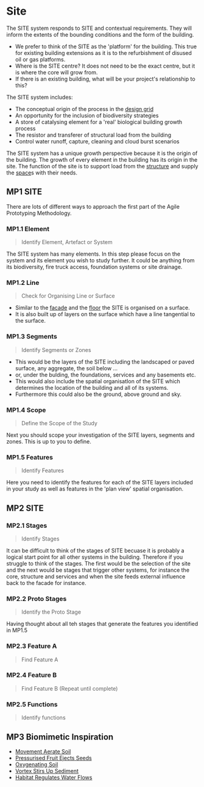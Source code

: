 # Site

The SITE system responds to SITE and contextual requirements. They will inform the extents of the bounding conditions and the form of the building.
* We prefer to think of the SITE as the 'platform' for the building. This true for existing building extensions as it is to the refurbishment of disused oil or gas platforms. 
* Where is the SITE centre? It does not need to be the exact centre, but it is where the core will grow from.
* If there is an existing building, what will be your project's relationship to this?

The SITE system includes:
* The conceptual origin of the process in the [design grid]
* An opportunity for the inclusion of biodiversity strategies
* A store of catalysing element for a 'real' biological building growth process
* The resistor and transferer of structural load from the building
* Control water runoff, capture, cleaning and cloud burst scenarios

The SITE system has a unique growth perspective because it is the origin of the building. The growth of every element in the building has its origin in the site. The function of the site is to support load from the [structure] and supply the [space]s with their needs.

## MP1 SITE
There are lots of different ways to approach the first part of the Agile Prototyping Methodology.

### MP1.1 Element
> Identify Element, Artefact or System

The SITE system has many elements. In this step please focus on the system and its element you wish to study further. It could be anything from its biodiversity, fire truck access, foundation systems or site drainage.

### MP1.2 Line
> Check for Organising Line or Surface

* Similar to the [facade] and the [floor] the SITE is organised on a surface.
* It is also built up of layers on the surface which have a line tangential to the surface.

### MP1.3 Segments
> Identify Segments or Zones

* This would be the layers of the SITE including the landscaped or paved surface, any aggregate, the soil below ...
* or, under the bulding, the foundations, services and any basements etc.
* This would also include the spatial organisatIon of the SITE which determines the location of the building and all of its systems.
* Furthermore this could also be the ground, above ground and sky.

### MP1.4 Scope
> Define the Scope of the Study

Next you should scope your investigation of the SITE layers, segments and zones. This is up to you to define.

### MP1.5 Features
> Identify Features

Here you need to identify the features for each of the SITE layers included in your study as well as features in the 'plan view' spatial organisation. 

## MP2 SITE

### MP2.1 Stages
> Identify Stages

It can be difficult to think of the stages of SITE becuase it is probably a logical start point for all other systems in the building. Therefore if you struggle to think of the stages. The first would be the selection of the site and the next would be stages that trigger other systems, for instance the core, structure and services and when the site feeds external influence back to the facade for instance.

### MP2.2 Proto Stages
> Identify the Proto Stage

Having thought about all teh stages that generate the features you identified in MP1.5

### MP2.3 Feature A
> Find Feature A

### MP2.4 Feature B
> Find Feature B (Repeat until complete)

### MP2.5 Functions
> Identify functions


[site]: /Agile/Systems/Site
[floor]: /Agile/Systems/Floor
[facade]: /Agile/Systems/Facade
[core]: /Agile/Systems/Core
[space]: /Agile/Systems/Space
[structure]: /Agile/Systems/Structure
[services]: /Agile/Systems/Services
[fire]: /Agile/Systems/Fire
[materials]: /Agile/Systems/Materials
[build]: /Agile/Systems/Build

## MP3 Biomimetic Inspiration
* [Movement Aerate Soil](https://asknature.org/strategy/movements-aerate-soil/)
* [Pressurised Fruit Ejects Seeds](https://asknature.org/strategy/pressurized-fruit-ejects-seeds/)
* [Oxygenating Soil](https://asknature.org/strategy/oxygenating-soil/)
* [Vortex Stirs Up Sediment](https://asknature.org/strategy/vortex-stirs-up-sediment/)
* [Habitat Regulates Water Flows](https://asknature.org/strategy/habitat-regulates-water-flows/)


[design grid]: /Agile/Concepts/DesignGrid
